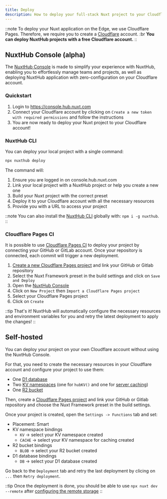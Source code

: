 ```yaml
---
title: Deploy
description: How to deploy your full-stack Nuxt project to your Cloudflare account.
---
```


::note
To deploy your Nuxt application on the Edge, we use Cloudflare Pages. Therefore, we require you to create a [Cloudflare](https://www.cloudflare.com/) account. :br **You can deploy NuxtHub projects with a free Cloudflare account.**
::

## NuxtHub Console (alpha)

The [NuxtHub Console](https://console.hub.nuxt.com) is made to simplify your experience with NuxtHub, enabling you to effortlessly manage teams and projects, as well as deploying NuxtHub application with zero-configuration on your Cloudflare account.

### Quickstart

1. Login to https://console.hub.nuxt.com
2. Connect your Cloudflare account by clicking on `Create a new token with required permissions` and follow the instructions
3. You are now ready to deploy your Nuxt project to your Cloudflare account!

### NuxtHub CLI

You can deploy your local project with a single command:

```bash [Terminal]
npx nuxthub deploy
```

The command will:
1. Ensure you are logged in on console.hub.nuxt.com
2. Link your local project with a NuxtHub project or help you create a new one
3. Build your Nuxt project with the correct preset
4. Deploy it to your Cloudflare account with all the necessary resources
4. Provide you with a URL to access your project

::note
You can also install the [NuxtHub CLI](https://github.com/nuxt-hub/cli) globally with: `npm i -g nuxthub`.
::

### Cloudflare Pages CI

It is possible to use [Cloudflare Pages CI](https://pages.cloudflare.com) to deploy your project by connecting your GitHub or GitLab account. Once your repository is connected, each commit will trigger a new deployment.

1. [Create a new Cloudflare Pages project](https://dash.cloudflare.com/?to=/:account/pages/new/provider/github) and link your GitHub or Gitlab repository
2. Select the Nuxt Framework preset in the build settings and click on `Save and Deploy`
3. Open the [NuxtHub Console](https://console.hub.nuxt.com)
4. Click on `New Project` then `Import a Cloudflare Pages project`
6. Select your Cloudflare Pages project
7. Click on `Create`

::tip
That's it! NuxtHub will automatically configure the necessary resources and environment variables for you and retry the latest deployment to apply the changes!
::

## Self-hosted

You can deploy your project on your own Cloudflare account without using the NuxtHub Console.

For that, you need to create the necessary resources in your Cloudflare account and configure your project to use them:

- One [D1 database](https://dash.cloudflare.com/?to=/:account/workers/d1)
- Two [KV namespaces](https://dash.cloudflare.com/?to=/:account/workers/kv/namespaces) (one for `hubKV()` and one for [server caching](https://nitro.unjs.io/guide/cache))
- One [R2 bucket](https://dash.cloudflare.com/?to=/:account/r2/new)

Then, create a [Cloudflare Pages project](https://dash.cloudflare.com/?to=/:account/pages/new/provider/github) and link your GitHub or Gitlab repository and choose the Nuxt Framework preset in the build settings.

Once your project is created, open the `Settings -> Functions` tab and set:
- Placement: Smart
- KV namespace bindings
  - `KV` -> select your KV namespace created
  - `CACHE` -> select your KV namespace for caching created
- R2 bucket bindings
  - `BLOB` -> select your R2 bucket created
- D1 database bindings
  - `DB` -> select your D1 database created

Go back to the `Deployment` tab and retry the last deployment by clicing on `...` then `Retry deployment`.

::tip
Once the deployment is done, you should be able to use `npx nuxt dev --remote` after [configuring the remote storage](/docs/getting-started/remote-storage#self-hosted)
::
